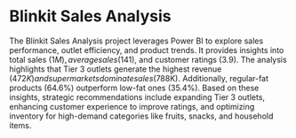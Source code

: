 # Blinkit Sales Analysis
The Blinkit Sales Analysis project leverages Power BI to explore sales performance, outlet efficiency, and product trends. It provides insights into total sales ($1M), average sales ($141), and customer ratings (3.9). The analysis highlights that Tier 3 outlets generate the highest revenue ($472K) and supermarkets dominate sales ($788K). Additionally, regular-fat products (64.6%) outperform low-fat ones (35.4%). Based on these insights, strategic recommendations include expanding Tier 3 outlets, enhancing customer experience to improve ratings, and optimizing inventory for high-demand categories like fruits, snacks, and household items.

